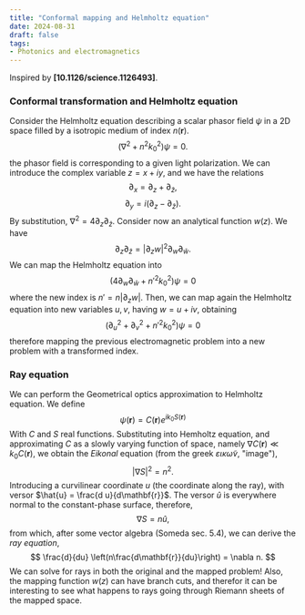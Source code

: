 ```yaml
---
title: "Conformal mapping and Helmholtz equation"
date: 2024-08-31
draft: false
tags: 
- Photonics and electromagnetics
---
```


Inspired by __[10.1126/science.1126493]__.

### Conformal transformation and Helmholtz equation
Consider the Helmholtz equation describing a scalar phasor field $\psi$ in a 2D space filled by a isotropic medium of index $n(\mathbf{r})$.
$$
(\nabla^2 + n^2k_0^2)\psi = 0.
$$
the phasor field is corresponding to a given light polarization.
We can introduce the complex variable $z=x+iy$, and we have the relations
$$
\partial_x = \partial_z+\partial_{\bar{z}},
$$
$$
\partial_y = i\left(\partial_z-\partial_{\bar{z}}\right).
$$
By substitution, $\nabla^2 = 4\partial_z\partial_{\bar{z}}$.
Consider now an analytical function $w(z)$. We have 
$$
\partial_z\partial_{\bar{z}} = \left|\partial_z w\right|^2 \partial_w\partial_{\bar{w}}.
$$
We can map the Helmholtz equation into
$$
(4\partial_w\partial_{\bar{w}} + n'^2k_0^2)\psi = 0
$$
where the new index is $n' = n |\partial_z w|$.
Then, we can map again the Helmholtz equation into new variables $u, v$, having $w=u+iv$, obtaining
$$
(\partial_u^2+\partial_v^2 + n'^2k_0^2)\psi = 0
$$
therefore mapping the previous electromagnetic problem into a new problem with a transformed index.

### Ray equation
We can perform the Geometrical optics approximation to Helmholtz equation. We define 
$$
\psi(\mathbf{r}) = C(\mathbf{r})e^{ik_0S(\mathbf{r})}
$$
With $C$ and $S$ real functions.
Substituting into Hemholtz equation, and approximating $C$ as a slowly varying function of space, namely $\nabla C(\mathbf{r})\ll k_0 C(\mathbf{r})$, we obtain the *Eikonal* equation (from the greek $\varepsilon \iota \kappa \tilde{\omega}\nu$, "image"),
$$
|\nabla S|^2 = n^2.
$$
Introducing a curvilinear coordinate $u$ (the coordinate along the ray), with versor $\hat{u} = \frac{d u}{d\mathbf{r}}$. The versor $\hat{u}$ is everywhere normal to the constant-phase surface, therefore, 
$$
\nabla S = n \hat{u},
$$
from which, after some vector algebra (Someda sec. 5.4), we can derive the *ray equation*,
$$
\frac{d}{du} \left(n\frac{d\mathbf{r}}{du}\right) = \nabla n.
$$
We can solve for rays in both the original and the mapped problem! Also, the mapping function $w(z)$ can have branch cuts, and therefor it can be interesting to see what happens to rays going through Riemann sheets of the mapped space.